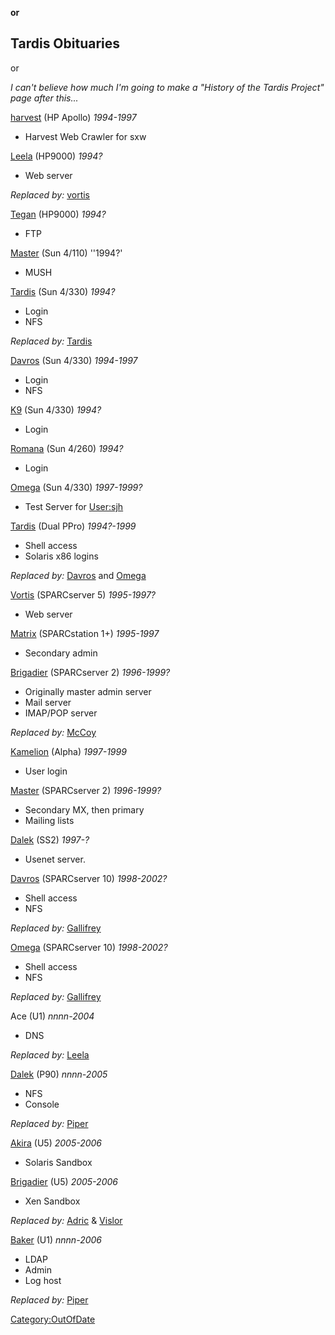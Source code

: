 **or**

## Tardis Obituaries

or

*I can't believe how much I'm going to make a "History of the Tardis
Project" page after this...*

[harvest](harvest "wikilink") (HP Apollo) *1994-1997*

-   Harvest Web Crawler for sxw

[Leela](Leela "wikilink") (HP9000) *1994?*

-   Web server


*Replaced by:* [vortis](vortis "wikilink")

<!-- -->

[Tegan](Tegan "wikilink") (HP9000) *1994?*

-   FTP

[Master](Master "wikilink") (Sun 4/110) ''1994?'

-   MUSH

[Tardis](Tardis "wikilink") (Sun 4/330) *1994?*

-   Login
-   NFS


*Replaced by:* [Tardis](Tardis "wikilink")

<!-- -->

[Davros](Davros "wikilink") (Sun 4/330) *1994-1997*

-   Login
-   NFS

[K9](K9 "wikilink") (Sun 4/330) *1994?*

-   Login

[Romana](Romana "wikilink") (Sun 4/260) *1994?*

-   Login

[Omega](Omega "wikilink") (Sun 4/330) *1997-1999?*

-   Test Server for [User:sjh](User:sjh "wikilink")

[Tardis](Tardis "wikilink") (Dual PPro) *1994?-1999*

-   Shell access
-   Solaris x86 logins


*Replaced by:* [Davros](Davros "wikilink") and [Omega](Omega "wikilink")

<!-- -->

[Vortis](Vortis "wikilink") (SPARCserver 5) *1995-1997?*

-   Web server

[Matrix](Matrix "wikilink") (SPARCstation 1+) *1995-1997*

-   Secondary admin

[Brigadier](Brigadier "wikilink") (SPARCserver 2) *1996-1999?*

-   Originally master admin server
-   Mail server
-   IMAP/POP server


*Replaced by:* [McCoy](McCoy "wikilink")

<!-- -->

[Kamelion](Kamelion "wikilink") (Alpha) *1997-1999*

-   User login

[Master](Master "wikilink") (SPARCserver 2) *1996-1999?*

-   Secondary MX, then primary
-   Mailing lists

[Dalek](Dalek "wikilink") (SS2) *1997-?*

-   Usenet server.

[Davros](Davros "wikilink") (SPARCserver 10) *1998-2002?*

-   Shell access
-   NFS


*Replaced by:* [Gallifrey](Gallifrey "wikilink")

<!-- -->

[Omega](Omega "wikilink") (SPARCserver 10) *1998-2002?*

-   Shell access
-   NFS


*Replaced by:* [Gallifrey](Gallifrey "wikilink")

<!-- -->

Ace (U1) *nnnn-2004*

-   DNS


*Replaced by:* [Leela](Leela "wikilink")

<!-- -->

[Dalek](Dalek "wikilink") (P90) *nnnn-2005*

-   NFS
-   Console


*Replaced by:* [Piper](Piper "wikilink")

<!-- -->

[Akira](Akira "wikilink") (U5) *2005-2006*

-   Solaris Sandbox

[Brigadier](Brigadier "wikilink") (U5) *2005-2006*

-   Xen Sandbox


*Replaced by:* [Adric](Adric "wikilink") & [Vislor](Vislor "wikilink")

<!-- -->

[Baker](Baker "wikilink") (U1) *nnnn-2006*

-   LDAP
-   Admin
-   Log host


*Replaced by:* [Piper](Piper "wikilink")

[Category:OutOfDate](Category:OutOfDate "wikilink")